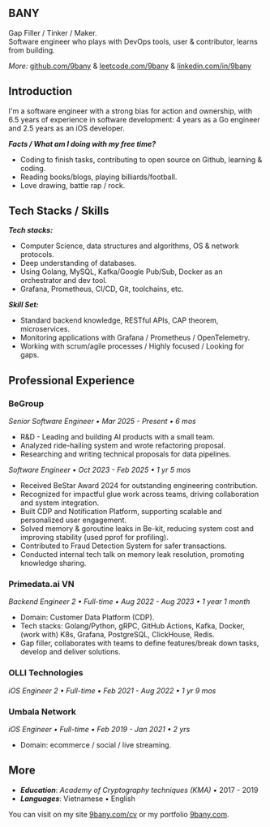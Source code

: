 ## BANY
Gap Filler / Tinker / Maker.
<br/>
Software engineer who plays with DevOps tools, user & contributor, learns from building.
<br/>

*More:*  [github.com/9bany](https://github.com/9bany) & [leetcode.com/9bany](https://leetcode.com/9bany/) & [linkedin.com/in/9bany](https://www.linkedin.com/in/9bany/)

## Introduction
I'm a software engineer with a strong bias for action and ownership, with 6.5 years of experience in software development: 4 years as a Go engineer and 2.5 years as an iOS developer.

***Facts / What am I doing with my free time?***
- Coding to finish tasks, contributing to open source on Github, learning & coding.
- Reading books/blogs, playing billiards/football.
- Love drawing, battle rap / rock.

## Tech Stacks / Skills

***Tech stacks:***
- Computer Science, data structures and algorithms, OS & network protocols.
- Deep understanding of databases.
- Using Golang, MySQL, Kafka/Google Pub/Sub, Docker as an orchestrator and dev tool.
- Grafana, Prometheus, CI/CD, Git, toolchains, etc.

***Skill Set:***
- Standard backend knowledge, RESTful APIs, CAP theorem, microservices.
- Monitoring applications with Grafana / Prometheus / OpenTelemetry.
- Working with scrum/agile processes / Highly focused / Looking for gaps.


## Professional Experience

### BeGroup
*Senior Software Engineer • Mar 2025 - Present • 6 mos*

- R&D - Leading and building AI products with a small team.
- Analyzed ride-hailing system and wrote refactoring proposal.
- Researching and writing technical proposals for data pipelines.

*Software Engineer • Oct 2023 - Feb 2025 • 1 yr 5 mos*

- Received BeStar Award 2024 for outstanding engineering contribution.
- Recognized for impactful glue work across teams, driving collaboration and system integration.
- Built CDP and Notification Platform, supporting scalable and personalized user engagement.
- Solved memory & goroutine leaks in Be-kit, reducing system cost and improving stability (used pprof for profiling).
- Contributed to Fraud Detection System for safer transactions.
- Conducted internal tech talk on memory leak resolution, promoting knowledge sharing.

### Primedata.ai VN

*Backend Engineer 2 • Full-time • Aug 2022 - Aug 2023 • 1 year 1 month*

- Domain: Customer Data Platform (CDP).
- Tech stacks: Golang/Python, gRPC, GitHub Actions, Kafka, Docker, (work with) K8s, Grafana, PostgreSQL, ClickHouse, Redis.
- Gap filler, collaborates with teams to define features/break down tasks, develop and deliver solutions.

### OLLI Technologies

*iOS Engineer 2 • Full-time • Feb 2021 - Aug 2022 • 1 yr 9 mos*

### Umbala Network

*iOS Engineer • Full-time • Feb 2019 - Jan 2021 • 2 yrs*
- Domain: ecommerce / social / live streaming.

## More

- ***Education***: *Academy of Cryptography techniques (KMA)* • 2017 - 2019
- ***Languages***: Vietnamese • English

You can visit on my site [9bany.com/cv](https://9bany.com/cv.pdf) or my portfolio [9bany.com](https://9bany.com).
